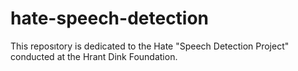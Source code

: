 # hate-speech-detection

This reposıtory is dedicated to the Hate "Speech Detection Project" conducted at the Hrant Dink Foundation.
